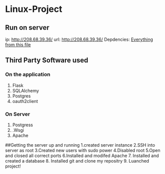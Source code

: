 # Linux-Project

## Run on server
ip: http://208.68.39.36/
url: http://208.68.39.36/
Depdencies: [Everything from this file](https://github.com/udacity/OAuth2.0/blob/master/pg_config.sh)

## Third Party Software used
### On the application
1. Flask
2. SQLAlchemy
3. Postgres
4. oauth2client
### On Server
1. Postgress
2. .Wsgi
3. Apache

##Getting the server up and running
1.created server instance
2.SSH into server as root
3.Created new users with sudo power
4.Disabled root
5.Open and closed all correct ports
6.Installed and modifed Apache
7. Installed and created a database
8. Installed git and clone my repositry
9. Luanched project!
